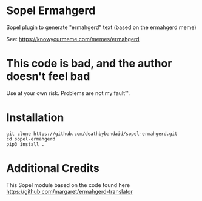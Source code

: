 # Sopel Ermahgerd

Sopel plugin to generate "ermahgerd" text (based on the ermahgerd meme)

See: https://knowyourmeme.com/memes/ermahgerd

# This code is bad, and the author doesn't feel bad
Use at your own risk. Problems are not my fault™.

# Installation
````
git clone https://github.com/deathbybandaid/sopel-ermahgerd.git
cd sopel-ermahgerd
pip3 install .
````

# Additional Credits

This Sopel module based on the code found here  https://github.com/margaret/ermahgerd-translator
